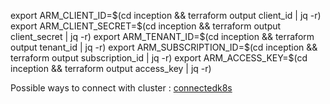 export ARM_CLIENT_ID=$(cd inception && terraform output client_id | jq -r)
export ARM_CLIENT_SECRET=$(cd inception && terraform output client_secret | jq -r)
export ARM_TENANT_ID=$(cd inception && terraform output tenant_id | jq -r)
export ARM_SUBSCRIPTION_ID=$(cd inception && terraform output subscription_id | jq -r)
export ARM_ACCESS_KEY=$(cd inception && terraform output access_key | jq -r)

Possible ways to connect with cluster :
[connectedk8s](https://docs.microsoft.com/en-us/azure/azure-arc/kubernetes/quickstart-connect-cluster?tabs=azure-cli)
